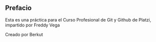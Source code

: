 ## Prefacio
Esta es una práctica para el Curso Profesional de Git y Github de Platzi, impartido por Freddy Vega

Creado por Berkut